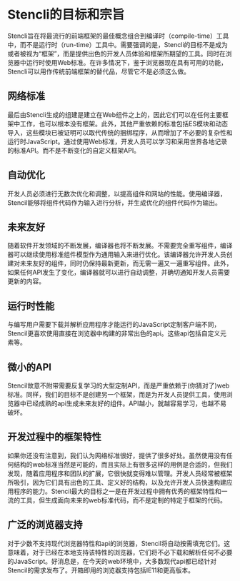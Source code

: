 # Stencli的目标和宗旨

Stencli旨在将最流行的前端框架的最佳概念组合到编译时（compile-time）工具中，而不是运行时（run-time）工具中。需要强调的是，Stencli的目标不是成为或者被视为“框架”，而是提供出色的开发人员体验和框架所期望的工具。同时在浏览器中运行时使用Web标准。在许多情况下，鉴于浏览器现在具有可用的功能，Stencli可以用作传统前端框架的替代品，尽管它不是必须这么做。

## 网络标准

最后由Stencli生成的组建是建立在Web组件之上的，因此它们可以在任何主要框架中工作，也可以根本没有框架。此外，其他严重依赖的标准包括ES模块和动态导入，这些模块已被证明可以取代传统的捆绑程序，从而增加了不必要的复杂性和运行时JavaScript。通过使用Web标准，开发人员可以学习和采用世界各地记录的标准API。而不是不断变化的自定义框架API。

## 自动优化

开发人员必须进行无数次优化和调整，以提高组件和网站的性能。使用编译器，Stencil能够将组件代码作为输入进行分析，并生成优化的组件代码作为输出。

## 未来友好

随着软件开发领域的不断发展，编译器也将不断发展。不需要完全重写组件，编译器可以继续使用标准组件模型作为通用输入来进行优化。该编译器允许开发人员创建对未来友好的组件，同时仍保持最新更新，而无需一遍又一遍重写组件。此外，如果任何API发生了变化，编译器就可以进行自动调整，并确切通知开发人员需要更新的内容。

## 运行时性能

与编写用户需要下载并解析应用程序才能运行的JavaScript定制客户端不同，Stencil更喜欢使用直接在浏览器中构建的非常出色的api。这些api包括自定义元素等。

## 微小的API

Stencil故意不附带需要反复学习的大型定制API，而是严重依赖于(你猜对了)web标准。同样，我们的目标不是创建另一个框架，而是为开发人员提供工具，使用浏览器中已经成熟的api生成未来友好的组件。API越小，就越容易学习，也越不易破坏。

## 开发过程中的框架特性

如果你还没有注意到，我们认为网络标准很好，提供了很多好处。虽然使用没有任何结构的web标准当然是可能的，而且实际上有很多这样的用例是合适的，但我们发现，随着应用程序和团队的扩展，它很快就变得难以管理。开发人员经常被框架所吸引，因为它们具有出色的工具、定义好的结构，以及允许开发人员快速构建应用程序的能力。Stencil最大的目标之一是在开发过程中拥有优秀的框架特性和一流的工具，但生成面向未来的web标准代码，而不是定制的特定于框架的代码。

## 广泛的浏览器支持

对于少数不支持现代浏览器特性和api的浏览器，Stencil将自动按需填充它们。这意味着，对于已经在本地支持该特性的浏览器，它们将不必下载和解析任何不必要的JavaScript。好消息是，在今天的web环境中，大多数现代api都已经针对Stencil的需求发布了。开箱即用的浏览器支持包括IE11和更高版本。






